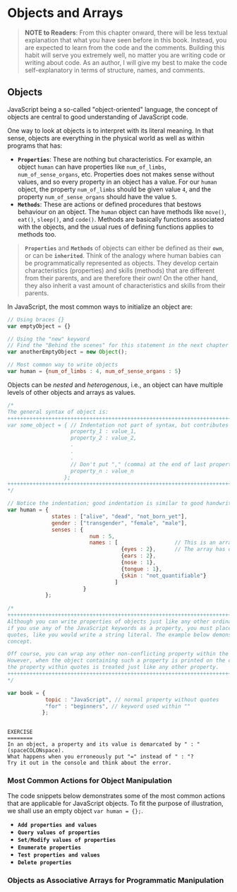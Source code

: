 # Objects and Arrays

> __NOTE to Readers__: From this chapter onward, there will be less textual explanation that what you have seen before in this book. Instead, you are expected to learn from the code and the comments. Building this habit will serve you extremely well, no matter you are writing code or writing about code. As an author, I will give my best to make the code self-explanatory in terms of structure, names, and comments.

## Objects

JavaScript being a so-called "object-oriented" language, the concept of objects are central to good understanding of JavaScript code. 

One way to look at objects is to interpret with its literal meaning. In that sense, objects are everything in the physical world as well as within programs that has:
  - __`Properties`__: These are nothing but characteristics. For example, an object `human` can have properties like `num_of_limbs`, `num_of_sense_organs`, etc. Properties does not makes sense without values, and so every property in an object has a value. For our `human` object, the property `num_of_limbs` should be given value `4`, and the property `num_of_sense_organs` should have the value `5`.
  - __`Methods`__: These are actions or defined procedures that bestows behaviour on an object. The `human` object can have methods like `move()`, `eat()`, `sleep()`, and `code()`. Methods are basically functions associated with the objects, and the usual rues of defining functions applies to methods too.
  
> __`Properties`__ and __`Methods`__ of objects can either be defined as their __`own`__, or can be __`inherited`__. Think of the analogy where human babies can be programmatically represented as objects. They develop certain characteristics (properties) and skills (methods) that are different from their parents, and are therefore their own! On the other hand, they also inherit a vast amount of characteristics and skills from their parents.

In JavaScript, the most common ways to initialize an object are:

```javascript
// Using braces {}
var emptyObject = {}

// Using the "new" keyword
// Find the "Behind the scenes" for this statement in the next chapter
var anotherEmptyObject = new Object(); 

// Most common way to write objects
var human = {num_of_limbs : 4, num_of_sense_organs : 5}
```

Objects can be _nested_ and _heterogenous_, i.e., an object can have multiple levels of other objects and arrays as values.

```javascript
/*
The general syntax of object is: 
++++++++++++++++++++++++++++++++++++++++++++++++++++++++++++++++++++++++++++++++++++++
var some_object = { // Indentation not part of syntax, but contributes to readability
                    property_1 : value_1,
                    property_2 : value_2,
                    .
                    .
                    .
                    // Don't put "," (comma) at the end of last property's value
                    property_n : value_n  
                  };
++++++++++++++++++++++++++++++++++++++++++++++++++++++++++++++++++++++++++++++++++++++
*/

// Notice the indentation; good indentation is similar to good handwriting!
var human = {
              states : ["alive", "dead", "not_born_yet"],
              gender : ["transgender", "female", "male"],
              senses : {
                          num : 5,
                          names : [                  // This is an array
                                    {eyes : 2},      // The array has objects as items.
                                    {ears : 2},
                                    {nose : 1},
                                    {tongue : 1},
                                    {skin : "not_quantifiable"}                                      
                                  ]
                        }
            };
            
/*
+++++++++++++++++++++++++++++++++++++++++++++++++++++++++++++++++++++++++++++++++
Although you can write properties of objects just like any other ordinary word,
if you use any of the JavaScript keywords as a property, you must place it within
quotes, like you would write a string literal. The example below demonstrates the 
concept.

Off course, you can wrap any other non-conflicting property within the quotes.
However, when the object containing such a property is printed on the console,
the property within quotes is treated just like any other property.
+++++++++++++++++++++++++++++++++++++++++++++++++++++++++++++++++++++++++++++++++
*/

var book = {
            topic : "JavaScript", // normal property without quotes
            "for" : "beginners", // keyword used within ""
           };
            
```

```
EXERCISE
========
In an object, a property and its value is demarcated by " : " (spaceCOLONspace).
What happens when you erroneously put "=" instead of " : "?
Try it out in the console and think about the error.
```

### Most Common Actions for Object Manipulation

The code snippets below demonstrates some of the most common actions that are applicable for JavaScript objects. To fit the purpose of illustration, we shall use an empty object `var human = {};`.

  - __`Add properties and values`__
  - __`Query values of properties`__
  - __`Set/Modify values of properties`__
  - __`Enumerate properties`__
  - __`Test properties and values`__
  - __`Delete properties`__


### Objects as Associative Arrays for Programmatic Manipulation
